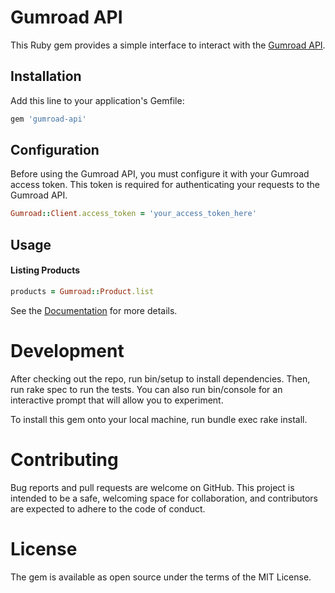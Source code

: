 # Gumroad API

This Ruby gem provides a simple interface to interact with the [Gumroad API](https://app.gumroad.com/api).

## Installation

Add this line to your application's Gemfile:

```ruby
gem 'gumroad-api'
```

## Configuration

Before using the Gumroad API, you must configure it with your Gumroad access token. 
This token is required for authenticating your requests to the Gumroad API.

```ruby
Gumroad::Client.access_token = 'your_access_token_here'
```

## Usage

#### Listing Products

```ruby
products = Gumroad::Product.list
```

See the [Documentation](docs/index.md) for more details.

# Development

After checking out the repo, run bin/setup to install dependencies. Then, run rake spec to run the tests. You can also run bin/console for an interactive prompt that will allow you to experiment.

To install this gem onto your local machine, run bundle exec rake install.

# Contributing

Bug reports and pull requests are welcome on GitHub. This project is intended to be a safe, welcoming space for collaboration, and contributors are expected to adhere to the code of conduct.

# License

The gem is available as open source under the terms of the MIT License.
